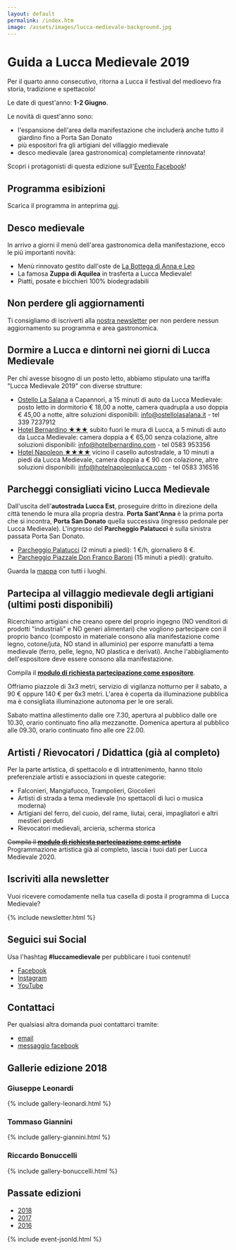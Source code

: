 ```yaml
---
layout: default
permalink: /index.htm
image: /assets/images/lucca-medievale-background.jpg
---
```

# Guida a Lucca Medievale 2019

Per il quarto anno consecutivo, ritorna a Lucca il festival del medioevo fra
storia, tradizione e spettacolo!

Le date di quest'anno: **1-2 Giugno**.

Le novità di quest'anno sono:

* l'espansione dell'area della manifestazione che includerà anche tutto il
  giardino fino a Porta San Donato
* più espositori fra gli artigiani del villaggio medievale
* desco medievale (area gastronomica) completamente rinnovata!

Scopri i protagonisti di questa edizione sull'[Evento Facebook](https://www.facebook.com/events/2088772917854661/)!

## Programma esibizioni

Scarica il programma in anteprima [qui](http://bit.ly/programma-lucca-medievale-2019).

## Desco medievale

In arrivo a giorni il menù dell'area gastronomica della manifestazione, ecco le
più importanti novità:

* Menù rinnovato gestito dall'oste de [La Bottega di Anna e Leo](http://www.labottegadiannaeleo.it/)
* La famosa **Zuppa di Aquilea** in trasferta a Lucca Medievale!
* Piatti, posate e bicchieri 100% biodegradabili

## Non perdere gli aggiornamenti

Ti consigliamo di iscriverti alla [nostra newsletter](http://eepurl.com/dbx8K9)
per non perdere nessun aggiornamento su programma e area gastronomica.

## Dormire a Lucca e dintorni nei giorni di Lucca Medievale

Per chi avesse bisogno di un posto letto, abbiamo stipulato una tariffa "Lucca
Medievale 2019" con diverse strutture:

* [Ostello La Salana](http://www.ostellolasalana.it/) a Capannori, a 15 minuti
  di auto da Lucca Medievale: posto letto in dormitorio € 18,00 a notte, camera
  quadrupla a uso doppia € 45,00 a notte, altre soluzioni disponibili:
  info@ostellolasalana.it - tel 339 7237912
* [Hotel Bernardino ★★★](http://www.hotelbernardino.com/) subito fuori le mura
  di Lucca, a 5 minuti di auto da Lucca Medievale: camera doppia a € 65,00 senza
  colazione, altre soluzioni disponibili: info@hotelbernardino.com - tel 0583 953356
* [Hotel Napoleon ★★★★](https://www.hotelnapoleonlucca.com/lucca-medievale.html)
  vicino il casello autostradale, a 10 minuti a piedi da Lucca Medievale, camera
  doppia a € 90 con colazione, altre soluzioni disponibili:
  info@hotelnapoleonlucca.com - tel 0583 316516

## Parcheggi consigliati vicino Lucca Medievale

Dall'uscita dell'**autostrada Lucca Est**, proseguire dritto in direzione della
città tenendo le mura alla propria destra. **Porta Sant'Anna** è la prima porta che
si incontra, **Porta San Donato** quella successiva (ingresso pedonale per Lucca
Medievale). L'ingresso del **Parcheggio Palatucci** è sulla sinistra passata Porta
San Donato.

* [Parcheggio Palatucci](https://goo.gl/maps/CECta2Q5xA32) (2 minuti a piedi): 1 €/h, giornaliero 8 €.
* [Parcheggio Piazzale Don Franco Baroni](https://goo.gl/maps/aHb6Yczwc5s) (15 minuti a piedi): gratuito.

Guarda la [mappa](https://drive.google.com/open?id=1C59kj6DtvDMxeZ8tSaU__ef3Bf37aAXc&usp=sharing) con tutti i luoghi.

## Partecipa al villaggio medievale degli artigiani (ultimi posti disponibili)

Ricerchiamo artigiani che creano opere del proprio ingegno (NO venditori di
prodotti "industriali" e NO generi alimentari) che vogliono partecipare con il
proprio banco (composto in materiale consono alla manifestazione come legno,
cotone/juta, NO stand in alluminio) per esporre manufatti a tema medievale
(ferro, pelle, legno, NO plastica e derivati). Anche l'abbigliamento
dell'espositore deve essere consono alla manifestazione.

Compila il **[modulo di richiesta partecipazione come espositore](https://docs.google.com/forms/d/e/1FAIpQLSdUmdtNJn0SUVRG77N-9DKhUEfMonRCzEwtxjCQRNNYGTMerA/viewform?usp=sf_link)**.

Offriamo piazzole di 3x3 metri, servizio di vigilanza notturno per il sabato, a
90 € oppure 140 € per 6x3 metri. L'area è coperta da illuminazione pubblica ma è
consigliata illuminazione autonoma per le ore serali.

Sabato mattina allestimento dalle ore 7.30, apertura al pubblico dalle ore
10.30, orario continuato fino alla mezzanotte. Domenica apertura al pubblico
alle 09.30, orario continuato fino alle ore 22.00.

## Artisti / Rievocatori / Didattica (già al completo)

Per la parte artistica, di spettacolo e di intrattenimento, hanno titolo
preferenziale artisti e associazioni in queste categorie:

* Falconieri, Mangiafuoco, Trampolieri, Giocolieri
* Artisti di strada a tema medievale (no spettacoli di luci o musica moderna)
* Artigiani del ferro, del cuoio, del rame, liutai, cerai, impagliatori e altri
  mestieri perduti
* Rievocatori medievali, arcieria, scherma storica

~~Compila il **[modulo di richiesta partecipazione come artista](https://docs.google.com/forms/d/e/1FAIpQLSdbtpsxP9Uvu2CCfoHx6Cdks5Te08h3PrgNRtEDab2kxeJzRw/viewform?usp=sf_link)**~~
Programmazione artistica già al completo, lascia i tuoi dati per Lucca Medievale 2020.

## Iscriviti alla newsletter

Vuoi ricevere comodamente nella tua casella di posta il programma di Lucca Medievale?

{% include newsletter.html %}

## Seguici sui Social

Usa l'hashtag **#luccamedievale** per pubblicare i tuoi contenuti!

* [Facebook](https://www.facebook.com/luccamedievale/)
* [Instagram](https://www.instagram.com/explore/tags/luccamedievale/)
* [YouTube](https://www.youtube.com/playlist?list=PLGmFjg-_N7COfovMy0z5-9uYcLXp1Tec-)

## Contattaci

Per qualsiasi altra domanda puoi contattarci tramite:

* [email](mailto:consanpaolino@gmail.com)
* [messaggio facebook](https://www.facebook.com/luccamedievale/)

## Gallerie edizione 2018

### Giuseppe Leonardi

{% include gallery-leonardi.html %}

### Tommaso Giannini

{% include gallery-giannini.html %}

### Riccardo Bonuccelli

{% include gallery-bonuccelli.html %}

## Passate edizioni

* [2018](2018.md)
* [2017](2017.md)
* [2016](2016.md)

{% include event-jsonld.html %}
